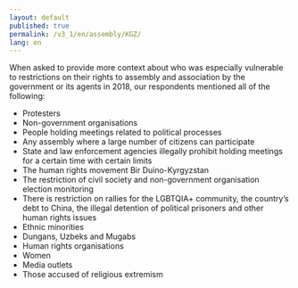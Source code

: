 ```yaml
---
layout: default
published: true
permalink: /v3_1/en/assembly/KGZ/
lang: en
---
```


When asked to provide more context about who was especially vulnerable to restrictions on their rights to assembly and association by the government or its agents in 2018, our respondents mentioned all of the following:
-	Protesters
-	Non-government organisations
-	People holding meetings related to political processes
-	Any assembly where a large number of citizens can participate
-	State and law enforcement agencies illegally prohibit holding meetings for a certain time with certain limits
-	The human rights movement Bir Duino-Kyrgyzstan
-	The restriction of civil society and non-government organisation election monitoring
-	There is restriction on rallies for the LGBTQIA+ community, the country’s debt to China, the illegal detention of political prisoners and other human rights issues 
-	Ethnic minorities
-	Dungans, Uzbeks and Mugabs
-	Human rights organisations
-	Women
-	Media outlets
-	Those accused of religious extremism

